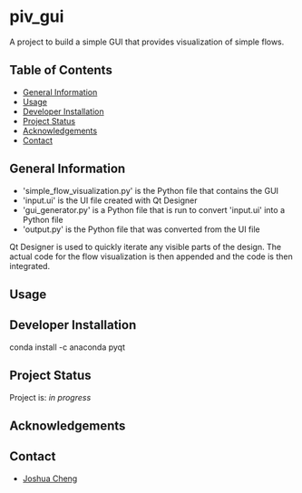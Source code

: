 # piv_gui

A project to build a simple GUI that provides visualization of simple flows.

## Table of Contents
* [General Information](#general-information)
* [Usage](#usage)
* [Developer Installation](#developer-installation)
* [Project Status](#project-status)
* [Acknowledgements](#acknowledgements)
* [Contact](#contact)

## General Information
- 'simple_flow_visualization.py' is the Python file that contains the GUI
- 'input.ui' is the UI file created with Qt Designer
- 'gui_generator.py' is a Python file that is run to convert 'input.ui' into a Python file
- 'output.py' is the Python file that was converted from the UI file

Qt Designer is used to quickly iterate any visible parts of the design. The actual code for the flow visualization is then appended and the code is then integrated.

## Usage

## Developer Installation
conda install -c anaconda pyqt

## Project Status

Project is: *in progress*

## Acknowledgements

## Contact

- [Joshua Cheng](https://github.com/JHsiaoC/)

